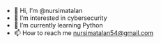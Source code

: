 - 👋 Hi, I’m @nursimatalan
- 👀 I’m interested in cybersecurity
- 🌱 I’m currently learning Python
- 📫 How to reach me nursimatalan54@gmail.com
